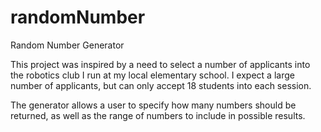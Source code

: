 # randomNumber
Random Number Generator

This project was inspired by a need to select a number of applicants into the robotics club I run at my local elementary school. I expect a large number of applicants, but can only accept 18 students into each session.

The generator allows a user to specify how many numbers should be returned, as well as the range of numbers to include in possible results.